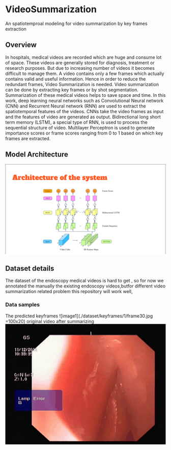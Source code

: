 # VideoSummarization
An spatiotemproal modeling for video summarization by key frames extraction 

## Overview
In hospitals, medical videos are recorded which are huge and consume
lot of space. These videos are generally stored for diagnosis, treatment or
research purposes. But due to increasing number of videos it becomes difficult to
manage them. A video contains only a few frames which actually contains valid
and useful information. Hence in order to reduce the redundant frames, Video
Summarization is needed. Video summarization can be done by extracting key
frames or by shot segmentation. Summarization of these medical videos helps to
save space and time. In this  work, deep learning neural networks such as
Convolutional Neural network (CNN) and Recurrent Neural network (RNN) are
used to extract the spatiotemporal features of the videos. CNNs take the video
frames as input and the features of video are generated as output. Bidirectional
long short term memory (LSTM), a special type of RNN, is used to process the
sequential structure of video. Multilayer Perceptron is used to generate
importance scores or frame scores ranging from 0 to 1 based on which key
frames are extracted.

## Model Architecture
![Model image](https://raw.githubusercontent.com/vinotharjun/VideoSummarization/master/images/Screenshot%20from%202020-02-06%2009-01-11.png)

## Dataset details
The dataset of the endoscopy medical videos  is hard to get , so for now we annotated the manually the existing endoscopy videos,butfor different video summarization related problem this repository will work well,

### Data samples
The predicted keyframes
![image1](./dataset/keyframes/1/frame30.jpg =100x20)
original video after summarizing 
![watch video](https://raw.githubusercontent.com/vinotharjun/VideoSummarization/master/results/result%20video.gif)




